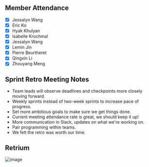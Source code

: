 ## Member Attendance

- [x]  Jessalyn Wang
- [x]  Eric Ko
- [x]  Hyak Khulyan
- [x]  Isabelle Krochmal
- [x]  Jessalyn Wang
- [x]  Lemin Jin
- [x]  Pierre Beurtheret
- [x]  Qingxin Li
- [x]  Zhouyang Meng

## Sprint Retro Meeting Notes

 - Team leads will observe deadlines and checkpoints more closely moving forward.
 - Weekly sprints instead of two-week sprints to increase pace of progress.
 - Set more ambitious goals to make sure we get things done.
 - Current meeting attendance rate is great, we should keep it up!
 - More communication in Slack, updates on what we're working on.
 - Pair programming within teams.
 - We felt the retro was worth our time.

## Retrium

![image](https://user-images.githubusercontent.com/97627312/201834374-f044eb0a-003d-4a45-93c0-c53552d59a6c.png)

